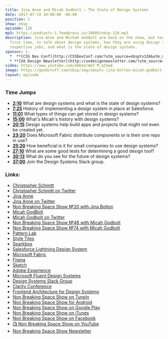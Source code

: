 ```yaml
---
title: Jina Anne and Micah Godbolt — The State of Design Systems
date: 2017-07-19 10:00:00 -06:00
position: 1
show: nbsp
episode: 126
mp3: https://podcasts-1.feedpress.co/10609/nbsp-126.mp3
description: Jina Anne and Michah Godbolt are back on the show, but together for the
  first time, to talk about design systems, how they are using design systems at their
  respective jobs, and what is the state of design systems.
sponsor: |-
  *  **[CSS Dev Conf](http://CSSDevConf.com/?utm_source=nbsptv126&utm_medium=podcast&utm_campaign=cssdevconf2017)** — Conference dedicated to CSS and its super friend technologies like JavaScript, Sass, npm, and more. A limited supply of Early Bird Tickets now on sale. [Register now!](http://CSSDevConf.com/?utm_source=nbsptv126&utm_medium=podcast&utm_campaign=cssdevconf2017)
  * **[UX Design Newsletter](http://uxdesignnewsletter.com/?utm_source=nbsptv126&utm_medium=podcast&utm_campaign=uxdesignnewsletter)** — A weekly free newsletter containing a collection of tutorials, articles, and videos about front-end design and development, plus tips on how to bring better engagement to the multi-device world curated by Christopher Schmitt. [Sign up now!](http://uxdesignnewsletter.com/?utm_source=nbsptv126&utm_medium=podcast&utm_campaign=uxdesignnewsletter)
video: https://www.youtube.com/embed/Am7-M_qIXw8
image: https://goodstuff.com/nbsp/img/nbsptv-jina-bolton-micah-godbolt-126.jpg
layout: episode
---
```


### Time Jumps

* **[2:10](#t=2:10)** What are design systems and what is the state of design systems?
* **[7:25](#t=7:25)** History of implementing a design system in place at Salesforce.
* **[11:01](#t=11:01)** What types of things can get stored in design systems?
* **[15:00](#t=15:00)** What's Micah's history with design systems?
* **[20:15](#t=20:15)** Design systems help build apps and projects that might not even be created yet.
* **[23:20](#t=23:20)** Does Microsoft Fabric distribute components or is their one repo in use?
* **[25:20](#t=25:20)** How beneficial is it for small companies to use design systems?
* **[27:10](#t=27:10)** What are some good tests for determining a good design tool?
* **[30:13](#t=30:13)** What do you see for the future of design systems?
* **[37:00](#t=37:00)** Join the Design Systems Slack group.

### Links:

* [Christopher Schmitt](http://Christopher.org)
* [Christopher Schmitt on Twitter](https://twitter.com/teleject)
* [Jina Anne](https://www.sushiandrobots.com) 
* [Jina Anne on Twitter](https://twitter.com/jina)
* [Non Breaking Space Show №20 with Jina Bolton](https://goodstuff.fm/nbsp/20)
* [Micah GodBolt](https://micahgodbolt.com)
* [Micah Godbolt on Twitter](https://twitter.com/micahgodbolt)
* [Non Breaking Space Show №48 with Micah Godbolt](https://goodstuff.fm/nbsp/48)
* [Non Breaking Space Show №74 with Micah Godbolt](https://goodstuff.fm/nbsp/74)
* [Pattern Lab](http://patternlab.io)
* [Style Tiles](http://styletil.es)
* [Sparkbox](https://seesparkbox.com)
* [Salesforce Lightning Design System](https://www.lightningdesignsystem.com)
* [Microsoft Fabric](https://dev.office.com/fabric)
* [Figma](https://www.figma.com)
* [Sketch](https://sketchapp.com)
* [Adobe Experience](http://www.adobe.com/ca/products/experience-design.html)
* [Microsoft Fluent Design Systems](http://fluent.microsoft.com)
* [Design Systems Slack Group](http://designsystems.herokuapp.com)
* [Clarity Conference](https://www.clarityconf.com)
* [Frontend Architecture for Design Systems](http://shop.oreilly.com/product/0636920040156.do)
* [Non Breaking Space Show on TuneIn](http://tunein.com/radio/Non-Breaking-Space-Show-p885155/)
* [Non Breaking Space Show for Android](http://subscribeonandroid.com/feeds.goodstuff.fm/nbsp)
* [Non Breaking Space Show on Google Play](https://playmusic.app.goo.gl/?ibi=com.google.PlayMusic&isi=691797987&ius=googleplaymusic&link=https://play.google.com/music/m/Iw5ik6iwalo5vmda5rqyrotdney?t%3DNon_Breaking_Space_Show%26pcampaignid%3DMKT-na-all-co-pr-mu-pod-16)
* [Non Breaking Space Show on iTunes](https://itunes.apple.com/ca/podcast/non-breaking-space-show/id507162981?mt=2&ign-mpt=uo%3D4)
* [Non Breaking Space Show on Facebook](https://www.facebook.com/nbsptv)
* [📺 Non Breaking Space Show on YouTube](https://www.youtube.com/channel/UC--mqA75V3CM8hxId0l7e_g?sub_confirmation=1)
* [Non Breaking Space Show Newsletter](http://newsletter.nonbreakingspace.tv/)
